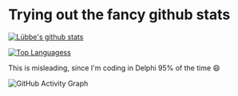 # Trying out the fancy github stats

[![Lübbe's github stats](https://github-readme-stats.vercel.app/api?username=luebbe)](https://github.com/luebbe)

[![Top Languagess](https://github-readme-stats.vercel.app/api/top-langs/?username=luebbe&layout=compact)](https://github.com/luebbe)

This is misleading, since I'm coding in Delphi 95% of the time 😄

![GitHub Activity Graph](https://activity-graph.herokuapp.com/graph?username=luebbe&theme=dracula)  

<!--
**luebbe/luebbe** is a ✨ _special_ ✨ repository because its `README.md` (this file) appears on your GitHub profile.

Here are some ideas to get you started:

- 🔭 I’m currently working on ...
- 🌱 I’m currently learning ...
- 👯 I’m looking to collaborate on ...
- 🤔 I’m looking for help with ...
- 💬 Ask me about ...
- 📫 How to reach me: ...
- 😄 Pronouns: ...
- ⚡ Fun fact: ...
-->

